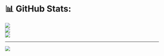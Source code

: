 # 📊 GitHub Stats:
![](https://github-readme-stats.vercel.app/api?username=Archit-Jain-Github&theme=dark&hide_border=false&include_all_commits=true&count_private=false)<br/>
![](https://github-readme-streak-stats.herokuapp.com/?user=Archit-Jain-Github&theme=dark&hide_border=false)<br/>
![](https://github-readme-stats.vercel.app/api/top-langs/?username=Archit-Jain-Github&theme=dark&hide_border=false&include_all_commits=true&count_private=false&layout=compact)

---
[![](https://visitcount.itsvg.in/api?id=Archit-Jain-Github&icon=0&color=0)](https://visitcount.itsvg.in)

<!-- Proudly created with GPRM ( https://gprm.itsvg.in ) -->
